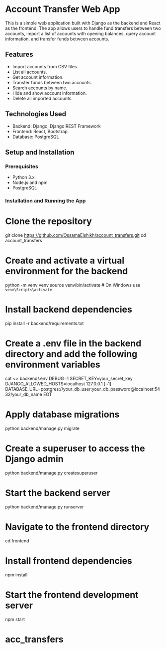 # Account Transfer Web App

This is a simple web application built with Django as the backend and React as the frontend. The app allows users to handle fund transfers between two accounts, import a list of accounts with opening balances, query account information, and transfer funds between accounts.

## Features

- Import accounts from CSV files.
- List all accounts.
- Get account information.
- Transfer funds between two accounts.
- Search accounts by name.
- Hide and show account information.
- Delete all imported accounts.

## Technologies Used

- Backend: Django, Django REST Framework
- Frontend: React, Bootstrap
- Database: PostgreSQL

## Setup and Installation

### Prerequisites

- Python 3.x
- Node.js and npm
- PostgreSQL

### Installation and Running the App


# Clone the repository
git clone https://github.com/OssamaElshikh/account_transfers.git
cd account_transfers

# Create and activate a virtual environment for the backend
python -m venv venv
source venv/bin/activate  # On Windows use `venv\Scripts\activate`

# Install backend dependencies
pip install -r backend/requirements.txt

# Create a .env file in the backend directory and add the following environment variables
cat <<EOT >> backend/.env
DEBUG=1
SECRET_KEY=your_secret_key
DJANGO_ALLOWED_HOSTS=localhost 127.0.0.1 [::1]
DATABASE_URL=postgres://your_db_user:your_db_password@localhost:5432/your_db_name
EOT

# Apply database migrations
python backend/manage.py migrate

# Create a superuser to access the Django admin
python backend/manage.py createsuperuser

# Start the backend server
python backend/manage.py runserver

# Navigate to the frontend directory
cd frontend

# Install frontend dependencies
npm install

# Start the frontend development server
npm start
# acc_transfers
